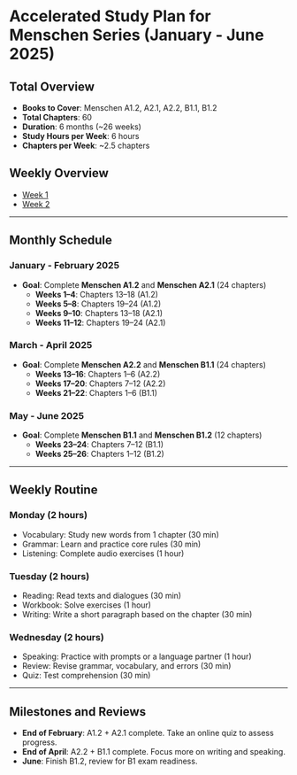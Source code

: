 # Accelerated Study Plan for Menschen Series (January - June 2025)

## Total Overview
- **Books to Cover**: Menschen A1.2, A2.1, A2.2, B1.1, B1.2
- **Total Chapters**: 60
- **Duration**: 6 months (~26 weeks)
- **Study Hours per Week**: 6 hours
- **Chapters per Week**: ~2.5 chapters

## Weekly Overview
- [Week 1](week-01.md)
- [Week 2](week-02.md)

---

## Monthly Schedule

### **January - February 2025**
- **Goal**: Complete **Menschen A1.2** and **Menschen A2.1** (24 chapters)
    - **Weeks 1–4**: Chapters 13–18 (A1.2)
    - **Weeks 5–8**: Chapters 19–24 (A1.2)
    - **Weeks 9–10**: Chapters 13–18 (A2.1)
    - **Weeks 11–12**: Chapters 19–24 (A2.1)

### **March - April 2025**
- **Goal**: Complete **Menschen A2.2** and **Menschen B1.1** (24 chapters)
    - **Weeks 13–16**: Chapters 1–6 (A2.2)
    - **Weeks 17–20**: Chapters 7–12 (A2.2)
    - **Weeks 21–22**: Chapters 1–6 (B1.1)

### **May - June 2025**
- **Goal**: Complete **Menschen B1.1** and **Menschen B1.2** (12 chapters)
    - **Weeks 23–24**: Chapters 7–12 (B1.1)
    - **Weeks 25–26**: Chapters 1–12 (B1.2)

---

## Weekly Routine

### **Monday (2 hours)**
- Vocabulary: Study new words from 1 chapter (30 min)
- Grammar: Learn and practice core rules (30 min)
- Listening: Complete audio exercises (1 hour)

### **Tuesday (2 hours)**
- Reading: Read texts and dialogues (30 min)
- Workbook: Solve exercises (1 hour)
- Writing: Write a short paragraph based on the chapter (30 min)

### **Wednesday (2 hours)**
- Speaking: Practice with prompts or a language partner (1 hour)
- Review: Revise grammar, vocabulary, and errors (30 min)
- Quiz: Test comprehension (30 min)

---

## Milestones and Reviews
- **End of February**: A1.2 + A2.1 complete. Take an online quiz to assess progress.
- **End of April**: A2.2 + B1.1 complete. Focus more on writing and speaking.
- **June**: Finish B1.2, review for B1 exam readiness.

